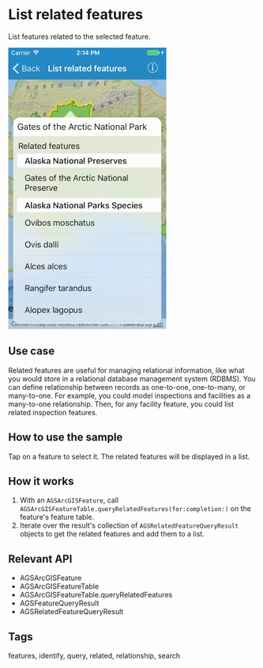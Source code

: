 # List related features

List features related to the selected feature.

![List related features sample](list-related-features.png)

## Use case

Related features are useful for managing relational information, like what you would store in a relational database management system (RDBMS). You can define relationship between records as one-to-one, one-to-many, or many-to-one. For example, you could model inspections and facilities as a many-to-one relationship. Then, for any facility feature, you could list related inspection features.

## How to use the sample

Tap on a feature to select it. The related features will be displayed in a list.

## How it works

1. With an `AGSArcGISFeature`, call `AGSArcGISFeatureTable.queryRelatedFeatures(for:completion:)` on the feature's feature table.
2. Iterate over the result's collection of `AGSRelatedFeatureQueryResult` objects to get the related features and add them to a list.

## Relevant API

* AGSArcGISFeature
* AGSArcGISFeatureTable
* AGSArcGISFeatureTable.queryRelatedFeatures
* AGSFeatureQueryResult
* AGSRelatedFeatureQueryResult

## Tags

features, identify, query, related, relationship, search
